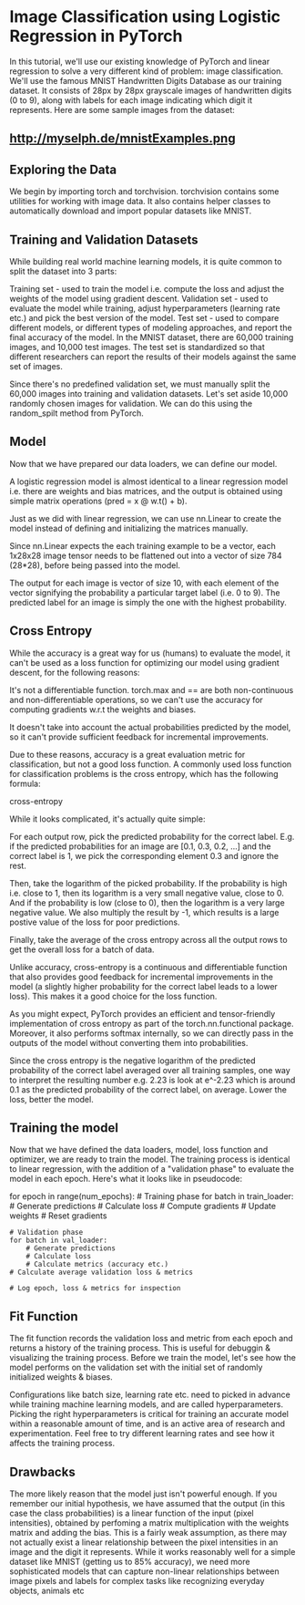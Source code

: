 # Image Classification using Logistic Regression in PyTorch

In this tutorial, we'll use our existing knowledge of PyTorch and linear regression to solve a very different kind of problem: image classification. We'll use the famous MNIST Handwritten Digits Database as our training dataset. It consists of 28px by 28px grayscale images of handwritten digits (0 to 9), along with labels for each image indicating which digit it represents. Here are some sample images from the dataset:

## http://myselph.de/mnistExamples.png

## Exploring the Data
We begin by importing torch and torchvision. torchvision contains some utilities for working with image data. It also contains helper classes to automatically download and import popular datasets like MNIST.

## Training and Validation Datasets
While building real world machine learning models, it is quite common to split the dataset into 3 parts:

Training set - used to train the model i.e. compute the loss and adjust the weights of the model using gradient descent.
Validation set - used to evaluate the model while training, adjust hyperparameters (learning rate etc.) and pick the best version of the model.
Test set - used to compare different models, or different types of modeling approaches, and report the final accuracy of the model.
In the MNIST dataset, there are 60,000 training images, and 10,000 test images. The test set is standardized so that different researchers can report the results of their models against the same set of images.

Since there's no predefined validation set, we must manually split the 60,000 images into training and validation datasets. Let's set aside 10,000 randomly chosen images for validation. We can do this using the random_spilt method from PyTorch.

## Model
Now that we have prepared our data loaders, we can define our model.

A logistic regression model is almost identical to a linear regression model i.e. there are weights and bias matrices, and the output is obtained using simple matrix operations (pred = x @ w.t() + b).

Just as we did with linear regression, we can use nn.Linear to create the model instead of defining and initializing the matrices manually.

Since nn.Linear expects the each training example to be a vector, each 1x28x28 image tensor needs to be flattened out into a vector of size 784 (28*28), before being passed into the model.

The output for each image is vector of size 10, with each element of the vector signifying the probability a particular target label (i.e. 0 to 9). The predicted label for an image is simply the one with the highest probability.

## Cross Entropy
While the accuracy is a great way for us (humans) to evaluate the model, it can't be used as a loss function for optimizing our model using gradient descent, for the following reasons:

It's not a differentiable function. torch.max and == are both non-continuous and non-differentiable operations, so we can't use the accuracy for computing gradients w.r.t the weights and biases.

It doesn't take into account the actual probabilities predicted by the model, so it can't provide sufficient feedback for incremental improvements.

Due to these reasons, accuracy is a great evaluation metric for classification, but not a good loss function. A commonly used loss function for classification problems is the cross entropy, which has the following formula:

cross-entropy

While it looks complicated, it's actually quite simple:

For each output row, pick the predicted probability for the correct label. E.g. if the predicted probabilities for an image are [0.1, 0.3, 0.2, ...] and the correct label is 1, we pick the corresponding element 0.3 and ignore the rest.

Then, take the logarithm of the picked probability. If the probability is high i.e. close to 1, then its logarithm is a very small negative value, close to 0. And if the probability is low (close to 0), then the logarithm is a very large negative value. We also multiply the result by -1, which results is a large postive value of the loss for poor predictions.

Finally, take the average of the cross entropy across all the output rows to get the overall loss for a batch of data.

Unlike accuracy, cross-entropy is a continuous and differentiable function that also provides good feedback for incremental improvements in the model (a slightly higher probability for the correct label leads to a lower loss). This makes it a good choice for the loss function.

As you might expect, PyTorch provides an efficient and tensor-friendly implementation of cross entropy as part of the torch.nn.functional package. Moreover, it also performs softmax internally, so we can directly pass in the outputs of the model without converting them into probabilities.

Since the cross entropy is the negative logarithm of the predicted probability of the correct label averaged over all training samples, one way to interpret the resulting number e.g. 2.23 is look at e^-2.23 which is around 0.1 as the predicted probability of the correct label, on average. Lower the loss, better the model.

## Training the model
Now that we have defined the data loaders, model, loss function and optimizer, we are ready to train the model. The training process is identical to linear regression, with the addition of a "validation phase" to evaluate the model in each epoch. Here's what it looks like in pseudocode:

for epoch in range(num_epochs):
    # Training phase
    for batch in train_loader:
        # Generate predictions
        # Calculate loss
        # Compute gradients
        # Update weights
        # Reset gradients
    
    # Validation phase
    for batch in val_loader:
        # Generate predictions
        # Calculate loss
        # Calculate metrics (accuracy etc.)
    # Calculate average validation loss & metrics
    
    # Log epoch, loss & metrics for inspection
    
## Fit Function
The fit function records the validation loss and metric from each epoch and returns a history of the training process. This is useful for debuggin & visualizing the training process. Before we train the model, let's see how the model performs on the validation set with the initial set of randomly initialized weights & biases.

Configurations like batch size, learning rate etc. need to picked in advance while training machine learning models, and are called hyperparameters. Picking the right hyperparameters is critical for training an accurate model within a reasonable amount of time, and is an active area of research and experimentation. Feel free to try different learning rates and see how it affects the training process.

## Drawbacks
The more likely reason that the model just isn't powerful enough. If you remember our initial hypothesis, we have assumed that the output (in this case the class probabilities) is a linear function of the input (pixel intensities), obtained by perfoming a matrix multiplication with the weights matrix and adding the bias. This is a fairly weak assumption, as there may not actually exist a linear relationship between the pixel intensities in an image and the digit it represents. While it works reasonably well for a simple dataset like MNIST (getting us to 85% accuracy), we need more sophisticated models that can capture non-linear relationships between image pixels and labels for complex tasks like recognizing everyday objects, animals etc
